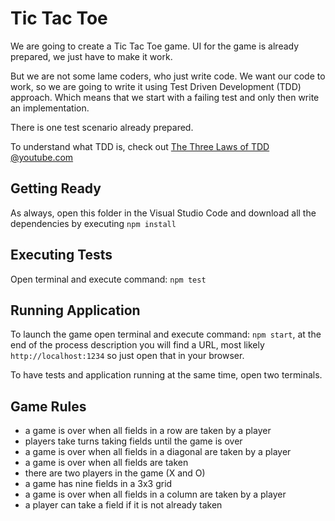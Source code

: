 # Tic Tac Toe

We are going to create a Tic Tac Toe game. UI for the game is already prepared, we just have to make it work.

But we are not some lame coders, who just write code. We want our code to work, so we are going to write it using Test Driven Development (TDD) approach. Which means that we start with a failing test and only then write an implementation.

There is one test scenario already prepared.

To understand what TDD is, check out [The Three Laws of TDD @youtube.com](https://www.youtube.com/watch?v=AoIfc5NwRks)

## Getting Ready

As always, open this folder in the Visual Studio Code and download all the dependencies by executing `npm install`

## Executing Tests

Open terminal and execute command: `npm test`

## Running Application

To launch the game open terminal and execute command: `npm start`, at the end of the process description you will find a URL, most likely `http://localhost:1234` so just open that in your browser.

To have tests and application running at the same time, open two terminals.

## Game Rules

- a game is over when all fields in a row are taken by a player
- players take turns taking fields until the game is over
- a game is over when all fields in a diagonal are taken by a player
- a game is over when all fields are taken
- there are two players in the game (X and O)
- a game has nine fields in a 3x3 grid
- a game is over when all fields in a column are taken by a player
- a player can take a field if it is not already taken
